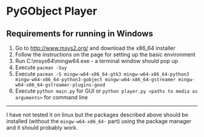 # PyGObject Player

## Requirements for running in Windows

1. Go to http://www.msys2.org/ and download the x86_64 installer
2. Follow the instructions on the page for setting up the basic environment
3. Run C:\msys64\mingw64.exe - a terminal window should pop up
4. Execute `pacman -Suy`
5. Execute `pacman -S mingw-w64-x86_64-gtk3 mingw-w64-x86_64-python3 mingw-w64-x86_64-python3-gobject mingw-w64-x86_64-gstreamer mingw-w64-x86_64-gstreamer-plugins-good`
6. Execute `python main.py` for GUI or `python player.py <paths to media as arguments>` for command line 

---

I have not tested it on linux but the packages described above should be installed (without the `mingw-w64-x86_64-` part) using the package manager and it should probably work.

